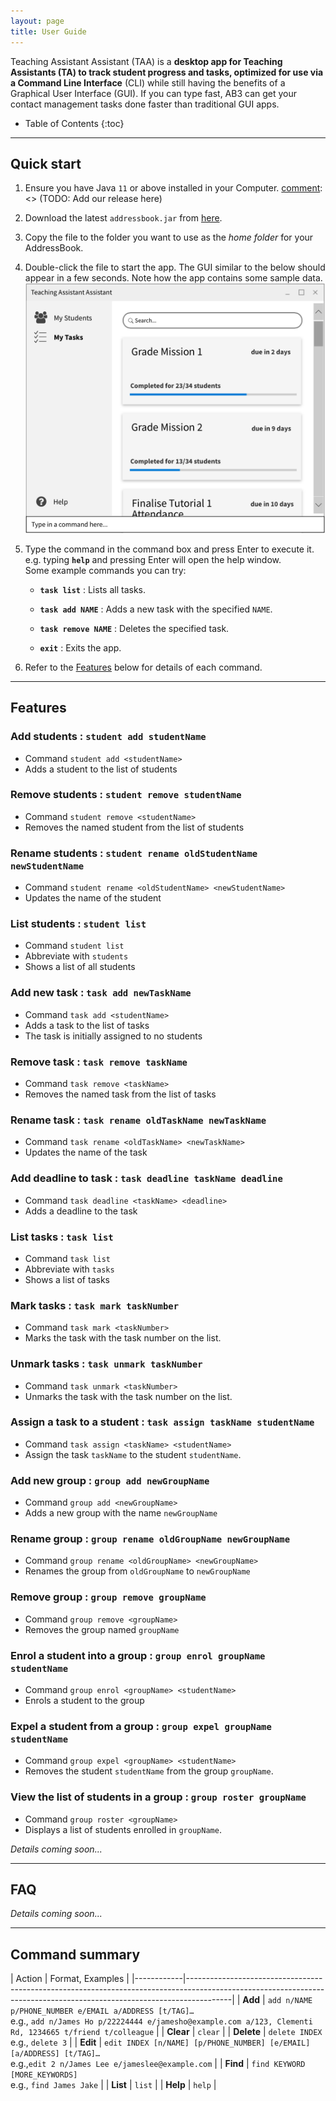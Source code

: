 ```yaml
---
layout: page
title: User Guide
---
```


Teaching Assistant Assistant (TAA) is a **desktop app for Teaching Assistants (TA) to track student progress and tasks,
optimized for use via a Command Line Interface** (CLI) while still having the
benefits of a Graphical User Interface (GUI). If you can type fast, AB3 can get your contact management tasks done
faster than traditional GUI apps.

* Table of Contents
{:toc}

--------------------------------------------------------------------------------------------------------------------

## Quick start

1. Ensure you have Java `11` or above installed in your Computer.
[comment]: <> (TODO: Add our release here)
1. Download the latest `addressbook.jar` from [here](https://github.com/se-edu/addressbook-level3/releases).

1. Copy the file to the folder you want to use as the _home folder_ for your AddressBook.

1. Double-click the file to start the app. The GUI similar to the below should appear in a few seconds. Note how the app contains some sample data.<br>
   ![Ui](images/Ui.png)

1. Type the command in the command box and press Enter to execute it. e.g. typing **`help`** and pressing Enter will open the help window.<br>
   Some example commands you can try:

   * **`task list`** : Lists all tasks.

   * **`task add NAME`** : Adds a new task with the specified `NAME`.

   * **`task remove NAME`** : Deletes the specified task.

   * **`exit`** : Exits the app.

1. Refer to the [Features](#features) below for details of each command.

--------------------------------------------------------------------------------------------------------------------

## Features

### Add students : `student add studentName`
* Command `student add <studentName>`
* Adds a student to the list of students

### Remove students : `student remove studentName`
* Command `student remove <studentName>`
* Removes the named student from the list of students

### Rename students : `student rename oldStudentName newStudentName`
* Command `student rename <oldStudentName> <newStudentName>`
* Updates the name of the student

### List students : `student list`
* Command `student list`
* Abbreviate with `students`
* Shows a list of all students

### Add new task : `task add newTaskName`
* Command `task add <studentName>`
* Adds a task to the list of tasks
* The task is initially assigned to no students

### Remove task : `task remove taskName`
* Command `task remove <taskName>`
* Removes the named task from the list of tasks

### Rename task : `task rename oldTaskName newTaskName`
* Command `task rename <oldTaskName> <newTaskName>`
* Updates the name of the task

### Add deadline to task : `task deadline taskName deadline`
* Command `task deadline <taskName> <deadline>`
* Adds a deadline to the task

### List tasks : `task list`
* Command `task list`
* Abbreviate with `tasks`
* Shows a list of tasks

### Mark tasks : `task mark taskNumber`
* Command `task mark <taskNumber>`
* Marks the task with the task number on the list.

### Unmark tasks : `task unmark taskNumber`
* Command `task unmark <taskNumber>`
* Unmarks the task with the task number on the list.

### Assign a task to a student : `task assign taskName studentName`
* Command `task assign <taskName> <studentName>`
* Assign the task `taskName` to the student `studentName`.


### Add new group : `group add newGroupName`
* Command `group add <newGroupName>`
* Adds a new group with the name `newGroupName`

### Rename group : `group rename oldGroupName newGroupName`
* Command `group rename <oldGroupName> <newGroupName>`
* Renames the group from `oldGroupName` to `newGroupName`

### Remove group : `group remove groupName`
* Command `group remove <groupName>`
* Removes the group named `groupName`

### Enrol a student into a group : `group enrol groupName studentName`
* Command `group enrol <groupName> <studentName>`
* Enrols a student to the group

### Expel a student from a group : `group expel groupName studentName`
* Command `group expel <groupName> <studentName>`
* Removes the student `studentName` from the group `groupName`.

### View the list of students in a group : `group roster groupName`
* Command `group roster <groupName>`
* Displays a list of students enrolled in `groupName`.


_Details coming soon..._

--------------------------------------------------------------------------------------------------------------------

## FAQ

_Details coming soon..._

--------------------------------------------------------------------------------------------------------------------

## Command summary

[comment]: <> (TODO: Update this)
| Action     | Format, Examples                                                                                                                                                      |
|------------|-----------------------------------------------------------------------------------------------------------------------------------------------------------------------|
| **Add**    | `add n/NAME p/PHONE_NUMBER e/EMAIL a/ADDRESS [t/TAG]…​` <br> e.g., `add n/James Ho p/22224444 e/jamesho@example.com a/123, Clementi Rd, 1234665 t/friend t/colleague` |
| **Clear**  | `clear`                                                                                                                                                               |
| **Delete** | `delete INDEX`<br> e.g., `delete 3`                                                                                                                                   |
| **Edit**   | `edit INDEX [n/NAME] [p/PHONE_NUMBER] [e/EMAIL] [a/ADDRESS] [t/TAG]…​`<br> e.g.,`edit 2 n/James Lee e/jameslee@example.com`                                           |
| **Find**   | `find KEYWORD [MORE_KEYWORDS]`<br> e.g., `find James Jake`                                                                                                            |
| **List**   | `list`                                                                                                                                                                |
| **Help**   | `help`                                                                                                                                                                |
